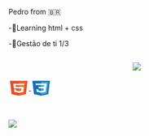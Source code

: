 Pedro from 🇧🇷

-📘Learning html + css

-📝Gestão de ti 1/3
##
<div align="center">
  <a href="https://github.com/Pedrowoo">
  <img height="180em" src="https://github-readme-stats.vercel.app/api?username=Pedrowoo&show_icons=true&theme=merko&include_all_commits=true&count_private=true"/>
</div>
 
  
  
<div style="display: inline_block"><br>
  <img align="center" alt="Pe-HTML" height="30" width="40" src="https://raw.githubusercontent.com/devicons/devicon/master/icons/html5/html5-original.svg"> 
  <img align="center" alt="Pe-CSS" height="30" width="40" src="https://raw.githubusercontent.com/devicons/devicon/master/icons/css3/css3-original.svg">
</div>
<br>

 ## 
<div>
  <a href="https://www.instagram.com/o.pdrx/" target="_blank"><img src="https://img.shields.io/badge/Instagram-E4405F?style=for-the-badge&logo=instagram&logoColor=white" target="_blank"></a>
</div>
